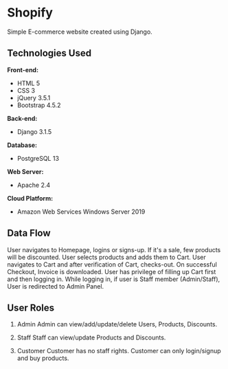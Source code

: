 # Shopify
Simple E-commerce website created using Django.

## Technologies Used
**Front-end:**
- HTML 5
- CSS 3
- jQuery 3.5.1
- Bootstrap 4.5.2

**Back-end:**
- Django 3.1.5

**Database:**
- PostgreSQL 13

**Web Server:**
- Apache 2.4

**Cloud Platform:**
- Amazon Web Services Windows Server 2019 

## Data Flow
User navigates to Homepage, logins or signs-up. If it's a sale, few products will be discounted. User selects products and adds them to Cart. User navigates to Cart and after verification of Cart, checks-out. On successful Checkout, Invoice is downloaded. User has privilege of filling up Cart first and then logging in. While logging in, if user is Staff member (Admin/Staff), User is redirected to Admin Panel.

## User Roles
1. Admin
Admin can view/add/update/delete Users, Products, Discounts.

2. Staff
Staff can view/update Products and Discounts.

3. Customer
Customer has no staff rights. Customer can only login/signup and buy products.

